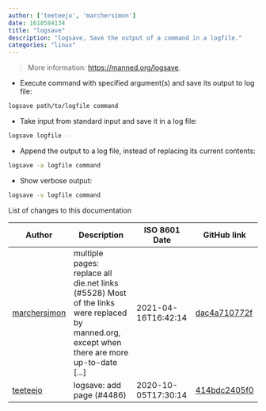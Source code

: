 ```yaml
---
author: ['teeteejo', 'marchersimon']
date: 1618584134
title: "logsave"
description: "logsave, Save the output of a command in a logfile."
categories: "linux"
---
```

> More information: <https://manned.org/logsave>.

- Execute command with specified argument(s) and save its output to log file:

```bash
logsave path/to/logfile command
```

- Take input from standard input and save it in a log file:

```bash
logsave logfile -
```

- Append the output to a log file, instead of replacing its current contents:

```bash
logsave -a logfile command
```

- Show verbose output:

```bash
logsave -v logfile command
```
List of changes to this documentation


Author | Description | ISO 8601 Date | GitHub link
------|-----|-----|-----
[marchersimon](mailto:50295997+marchersimon@users.noreply.github.com) | multiple pages: replace all die.net links (#5528) Most of the links were replaced by manned.org, except when there are more up-to-date [...] | 2021-04-16T16:42:14 | [dac4a710772f](https://github.com/tldr-pages/tldr/commit/dac4a710772f9adef5b9883172fb30ed2416c0eb)
[teeteejo](mailto:72230915+teeteejo@users.noreply.github.com) | logsave: add page (#4486) | 2020-10-05T17:30:14 | [414bdc2405f0](https://github.com/tldr-pages/tldr/commit/414bdc2405f02fb6c3657013911789feff19398f)

